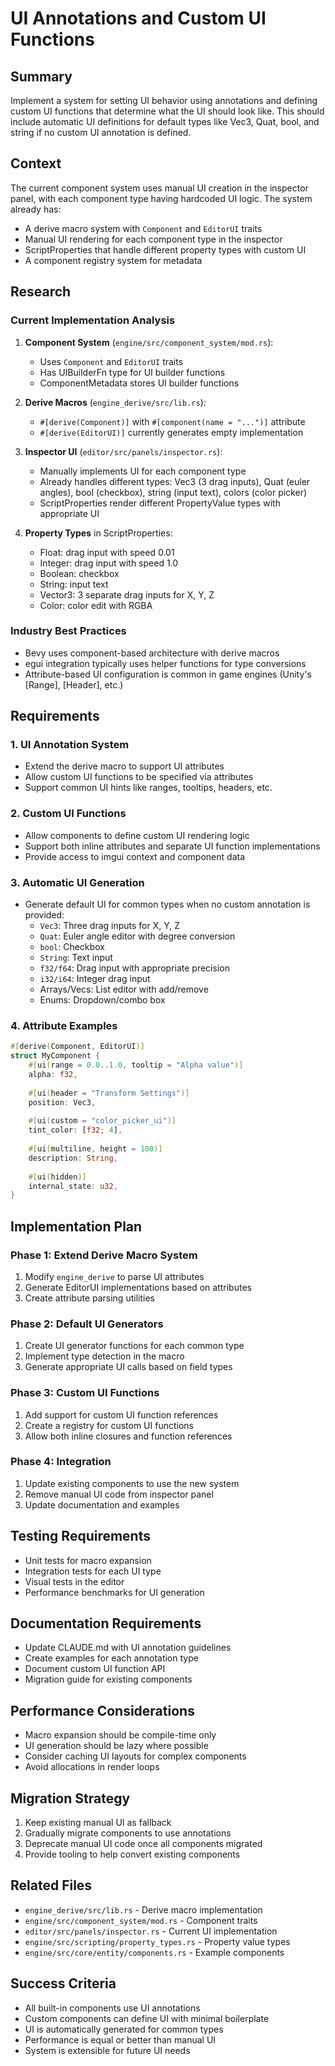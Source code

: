 # UI Annotations and Custom UI Functions

## Summary
Implement a system for setting UI behavior using annotations and defining custom UI functions that determine what the UI should look like. This should include automatic UI definitions for default types like Vec3, Quat, bool, and string if no custom UI annotation is defined.

## Context
The current component system uses manual UI creation in the inspector panel, with each component type having hardcoded UI logic. The system already has:
- A derive macro system with `Component` and `EditorUI` traits
- Manual UI rendering for each component type in the inspector
- ScriptProperties that handle different property types with custom UI
- A component registry system for metadata

## Research

### Current Implementation Analysis
1. **Component System** (`engine/src/component_system/mod.rs`):
   - Uses `Component` and `EditorUI` traits
   - Has UIBuilderFn type for UI builder functions
   - ComponentMetadata stores UI builder functions

2. **Derive Macros** (`engine_derive/src/lib.rs`):
   - `#[derive(Component)]` with `#[component(name = "...")]` attribute
   - `#[derive(EditorUI)]` currently generates empty implementation

3. **Inspector UI** (`editor/src/panels/inspector.rs`):
   - Manually implements UI for each component type
   - Already handles different types: Vec3 (3 drag inputs), Quat (euler angles), bool (checkbox), string (input text), colors (color picker)
   - ScriptProperties render different PropertyValue types with appropriate UI

4. **Property Types** in ScriptProperties:
   - Float: drag input with speed 0.01
   - Integer: drag input with speed 1.0
   - Boolean: checkbox
   - String: input text
   - Vector3: 3 separate drag inputs for X, Y, Z
   - Color: color edit with RGBA

### Industry Best Practices
- Bevy uses component-based architecture with derive macros
- egui integration typically uses helper functions for type conversions
- Attribute-based UI configuration is common in game engines (Unity's [Range], [Header], etc.)

## Requirements

### 1. UI Annotation System
- Extend the derive macro to support UI attributes
- Allow custom UI functions to be specified via attributes
- Support common UI hints like ranges, tooltips, headers, etc.

### 2. Custom UI Functions
- Allow components to define custom UI rendering logic
- Support both inline attributes and separate UI function implementations
- Provide access to imgui context and component data

### 3. Automatic UI Generation
- Generate default UI for common types when no custom annotation is provided:
  - `Vec3`: Three drag inputs for X, Y, Z
  - `Quat`: Euler angle editor with degree conversion
  - `bool`: Checkbox
  - `String`: Text input
  - `f32/f64`: Drag input with appropriate precision
  - `i32/i64`: Integer drag input
  - Arrays/Vecs: List editor with add/remove
  - Enums: Dropdown/combo box

### 4. Attribute Examples
```rust
#[derive(Component, EditorUI)]
struct MyComponent {
    #[ui(range = 0.0..1.0, tooltip = "Alpha value")]
    alpha: f32,
    
    #[ui(header = "Transform Settings")]
    position: Vec3,
    
    #[ui(custom = "color_picker_ui")]
    tint_color: [f32; 4],
    
    #[ui(multiline, height = 100)]
    description: String,
    
    #[ui(hidden)]
    internal_state: u32,
}
```

## Implementation Plan

### Phase 1: Extend Derive Macro System
1. Modify `engine_derive` to parse UI attributes
2. Generate EditorUI implementations based on attributes
3. Create attribute parsing utilities

### Phase 2: Default UI Generators
1. Create UI generator functions for each common type
2. Implement type detection in the macro
3. Generate appropriate UI calls based on field types

### Phase 3: Custom UI Functions
1. Add support for custom UI function references
2. Create a registry for custom UI functions
3. Allow both inline closures and function references

### Phase 4: Integration
1. Update existing components to use the new system
2. Remove manual UI code from inspector panel
3. Update documentation and examples

## Testing Requirements
- Unit tests for macro expansion
- Integration tests for each UI type
- Visual tests in the editor
- Performance benchmarks for UI generation

## Documentation Requirements
- Update CLAUDE.md with UI annotation guidelines
- Create examples for each annotation type
- Document custom UI function API
- Migration guide for existing components

## Performance Considerations
- Macro expansion should be compile-time only
- UI generation should be lazy where possible
- Consider caching UI layouts for complex components
- Avoid allocations in render loops

## Migration Strategy
1. Keep existing manual UI as fallback
2. Gradually migrate components to use annotations
3. Deprecate manual UI code once all components migrated
4. Provide tooling to help convert existing components

## Related Files
- `engine_derive/src/lib.rs` - Derive macro implementation
- `engine/src/component_system/mod.rs` - Component traits
- `editor/src/panels/inspector.rs` - Current UI implementation
- `engine/src/scripting/property_types.rs` - Property value types
- `engine/src/core/entity/components.rs` - Example components

## Success Criteria
- All built-in components use UI annotations
- Custom components can define UI with minimal boilerplate
- UI is automatically generated for common types
- Performance is equal or better than manual UI
- System is extensible for future UI needs